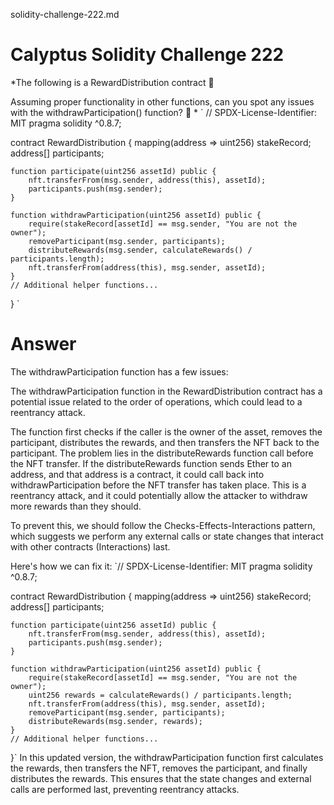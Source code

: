 solidity-challenge-222.md

# Calyptus Solidity Challenge 222

*The following is a RewardDistribution contract 📜

Assuming proper functionality in other functions, can you spot any issues with the withdrawParticipation() function? 🤔
*
`
// SPDX-License-Identifier: MIT
    pragma solidity ^0.8.7;

contract RewardDistribution {
    mapping(address => uint256) stakeRecord;
    address[] participants;

    function participate(uint256 assetId) public {
        nft.transferFrom(msg.sender, address(this), assetId);
        participants.push(msg.sender);
    }

    function withdrawParticipation(uint256 assetId) public {
        require(stakeRecord[assetId] == msg.sender, "You are not the owner");
        removeParticipant(msg.sender, participants);
        distributeRewards(msg.sender, calculateRewards() / participants.length);
        nft.transferFrom(address(this), msg.sender, assetId);
    }
    // Additional helper functions...
}
`
# Answer
The withdrawParticipation function has a few issues:

The withdrawParticipation function in the RewardDistribution contract has a potential issue related to the order of operations, which could lead to a reentrancy attack.

The function first checks if the caller is the owner of the asset, removes the participant, distributes the rewards, and then transfers the NFT back to the participant. The problem lies in the distributeRewards function call before the NFT transfer. If the distributeRewards function sends Ether to an address, and that address is a contract, it could call back into withdrawParticipation before the NFT transfer has taken place. This is a reentrancy attack, and it could potentially allow the attacker to withdraw more rewards than they should.

To prevent this, we should follow the Checks-Effects-Interactions pattern, which suggests we perform any external calls or state changes that interact with other contracts (Interactions) last.

Here's how we can fix it:
`// SPDX-License-Identifier: MIT
pragma solidity ^0.8.7;

contract RewardDistribution {
    mapping(address => uint256) stakeRecord;
    address[] participants;

    function participate(uint256 assetId) public {
        nft.transferFrom(msg.sender, address(this), assetId);
        participants.push(msg.sender);
    }

    function withdrawParticipation(uint256 assetId) public {
        require(stakeRecord[assetId] == msg.sender, "You are not the owner");
        uint256 rewards = calculateRewards() / participants.length;
        nft.transferFrom(address(this), msg.sender, assetId);
        removeParticipant(msg.sender, participants);
        distributeRewards(msg.sender, rewards);
    }
    // Additional helper functions...
}`
In this updated version, the withdrawParticipation function first calculates the rewards, then transfers the NFT, removes the participant, and finally distributes the rewards. This ensures that the state changes and external calls are performed last, preventing reentrancy attacks.
